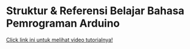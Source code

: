 # Struktur & Referensi Belajar Bahasa Pemrograman Arduino

[Click link ini untuk melihat video tutorialnya!](https://www.youtube.com/watch?v=hm652mN-Ct0&list=PLy3VBpgdBFy6QVOCj-ix_WwMahYYBEswy&index=5)
